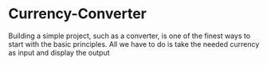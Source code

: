 # Currency-Converter
Building a simple project, such as a converter, is one of the finest ways to start with the basic principles. All we have to do is take the needed currency as input and display the output
